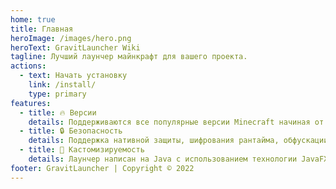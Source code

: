 ```yaml
---
home: true
title: Главная
heroImage: /images/hero.png
heroText: GravitLauncher Wiki
tagline: Лучший лаунчер майнкрафт для вашего проекта.
actions:
  - text: Начать установку
    link: /install/
    type: primary
features:
  - title: 🔥 Версии
    details: Поддерживаются все популярные версии Minecraft начиная от 1.7.10 заканчивая версией Minecraft 1.19.2.
  - title: 🔒 Безопасность
    details: Поддержка нативной защиты, шифрования рантайма, обфускации ProGuard, подписи .jar/.exe и т.д.
  - title: 🔧 Кастомизируемость
    details: Лаунчер написан на Java с использованием технологии JavaFX, за счёт чего обладает широкими возможностями кастомизации.
footer: GravitLauncher | Copyright © 2022
---
```

